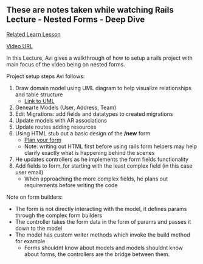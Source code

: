 ## These are notes taken while watching Rails Lecture - Nested Forms - Deep Dive

[Related Learn Lesson](https://learn.co/tracks/full-stack-web-development/rails/associations-and-rails/basic-nested-forms)

[Video URL](https://www.youtube.com/watch?v=zZn0xWry6TE)

In this Lecture, Avi gives a walkthrough of how to setup a rails project with main focus of the video being on nested forms.

Project setup steps Avi follows:

1. Draw domain model using UML diagram to help visualize relationships and table structure
    * [Link to UML](http://i.imgur.com/yIhnhUP.png)
2. Genearte Models (User, Address, Team)
3. Edit Migrations: add fields and datatypes to created migrations
4. Update models with AR associations
5. Update routes adding resources
6. Using HTML stub out a basic design of the **/new** form
    * [Plan your form](http://i.imgur.com/9qZ9yVY.png)
    * Note: writing out HTML first before using rails form helpers may help clarify exactly what is happening behind the scenes
7. He updates controllers as he implements the form fields functionality
8. Add fields to form_for starting with the least complex field (in this case user email)
    * When approaching the more complex fields, he plans out requirements before writing the code

Note on form builders:

* The form is not directly interacting with the model, it defines params through the complex form builders
* The controller takes the form data in the form of params and passes it down to the model
* The model has custom writer methods which invoke the build method for example
    * Forms shouldnt know about models and models shouldnt know about forms,
     the controllers are the bridge between them.
